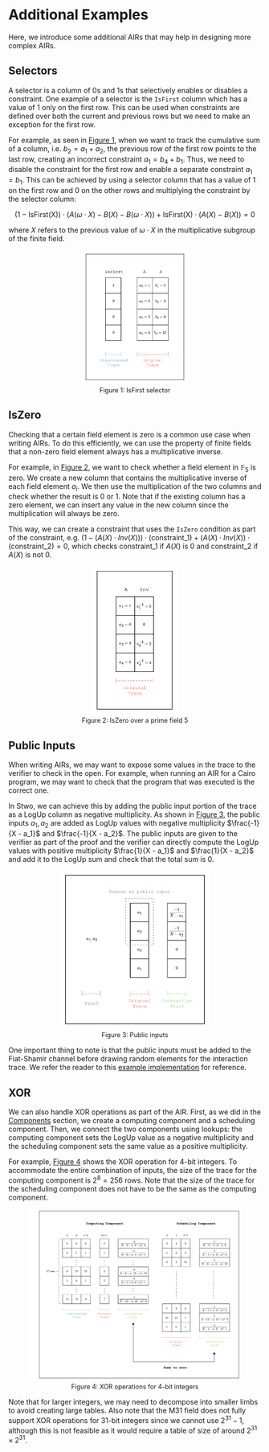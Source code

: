 # Additional Examples

Here, we introduce some additional AIRs that may help in designing more complex AIRs.

## Selectors

A selector is a column of 0s and 1s that selectively enables or disables a constraint. One example of a selector is the `IsFirst` column which has a value of 1 only on the first row. This can be used when constraints are defined over both the current and previous rows but we need to make an exception for the first row.

For example, as seen in [Figure 1](#fig-selectors), when we want to track the cumulative sum of a column, i.e. $b_2 = a_1 + a_2$, the previous row of the first row points to the last row, creating an incorrect constraint $a_1 = b_4 + b_1$. Thus, we need to disable the constraint for the first row and enable a separate constraint $a_1 = b_1$. This can be achieved by using a selector column that has a value of 1 on the first row and 0 on the other rows and multiplying the constraint by the selector column:

$$
(1 - \text{IsFirst(X)}) \cdot (A(\omega \cdot X) - B(X) - B(\omega \cdot X)) + \text{IsFirst(X)} \cdot (A(X) - B(X)) = 0
$$

where $X$ refers to the previous value of $\omega\cdot X$ in the multiplicative subgroup of the finite field.

<figure id="fig-selectors" style="text-align: center;">
    <img src="./selectors.png" width="50%" />
    <figcaption><center><span style="font-size: 0.9em">Figure 1: IsFirst selector</span></center></figcaption>
</figure>

## IsZero

Checking that a certain field element is zero is a common use case when writing AIRs. To do this efficiently, we can use the property of finite fields that a non-zero field element always has a multiplicative inverse.

For example, in [Figure 2](#fig-is-zero), we want to check whether a field element in $\mathbb{F}_5$ is zero. We create a new column that contains the multiplicative inverse of each field element $a_i$. We then use the multiplication of the two columns and check whether the result is 0 or 1. Note that if the existing column has a zero element, we can insert any value in the new column since the multiplication will always be zero.

This way, we can create a constraint that uses the `IsZero` condition as part of the constraint, e.g. $(1 - (A(X) \cdot Inv(X))) \cdot (\text{constraint\_1}) + (A(X) \cdot Inv(X)) \cdot (\text{constraint\_2}) = 0$, which checks $\text{constraint\_1}$ if $A(X)$ is 0 and $\text{constraint\_2}$ if $A(X)$ is not 0.

<figure id="fig-is-zero" style="text-align: center;">
    <img src="./is-zero.png" width="40%" />
    <figcaption><center><span style="font-size: 0.9em">Figure 2: IsZero over a prime field 5</span></center></figcaption>
</figure>

## Public Inputs

When writing AIRs, we may want to expose some values in the trace to the verifier to check in the open. For example, when running an AIR for a Cairo program, we may want to check that the program that was executed is the correct one.

In Stwo, we can achieve this by adding the public input portion of the trace as a LogUp column as negative multiplicity. As shown in [Figure 3](#fig-public-inputs), the public inputs $a_1, a_2$ are added as LogUp values with negative multiplicity $\frac{-1}{X - a_1}$ and $\frac{-1}{X - a_2}$. The public inputs are given to the verifier as part of the proof and the verifier can directly compute the LogUp values with positive multiplicity $\frac{1}{X - a_1}$ and $\frac{1}{X - a_2}$ and add it to the LogUp sum and check that the total sum is 0.

<figure id="fig-public-inputs" style="text-align: center;">
    <img src="./public-inputs.png" width="70%" />
    <figcaption><center><span style="font-size: 0.9em">Figure 3: Public inputs</span></center></figcaption>
</figure>

One important thing to note is that the public inputs must be added to the Fiat-Shamir channel before drawing random elements for the interaction trace. We refer the reader to this [example implementation](https://github.com/zksecurity/stwo-book/blob/main/stwo-examples/examples/public_input.rs) for reference.

## XOR

We can also handle XOR operations as part of the AIR. First, as we did in the [Components](../components/index.md) section, we create a computing component and a scheduling component. Then, we connect the two components using lookups: the computing component sets the LogUp value as a negative multiplicity and the scheduling component sets the same value as a positive multiplicity.

For example, [Figure 4](#fig-xor) shows the XOR operation for 4-bit integers. To accommodate the entire combination of inputs, the size of the trace for the computing component is $2^8=256$ rows. Note that the size of the trace for the scheduling component does not have to be the same as the computing component.

<figure id="fig-xor" style="text-align: center;">
    <img src="./xor.png" width="100%" />
    <figcaption><center><span style="font-size: 0.9em">Figure 4: XOR operations for 4-bit integers</span></center></figcaption>
</figure>

Note that for larger integers, we may need to decompose into smaller limbs to avoid creating large tables. Also note that the M31 field does not fully support XOR operations for 31-bit integers since we cannot use $2^{31} -1$, although this is not feasible as it would require a table of size of around $2^{31} \times 2^{31}$.
